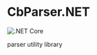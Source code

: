 # CbParser.NET

![.NET Core](https://github.com/CbStyles/CbParser.NET/workflows/.NET%20Core/badge.svg)

parser utility library
